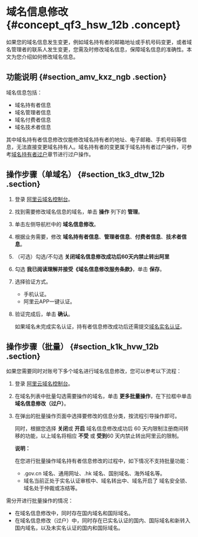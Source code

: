 # 域名信息修改 {#concept_qf3_hsw_12b .concept}

如果您的域名信息发生变更，例如域名持有者的邮箱地址或手机号码变更，或者域名管理者的联系人发生变更，您需及时修改域名信息，保障域名信息的准确性。本文为您介绍如何修改域名信息。

## 功能说明 {#section_amv_kxz_ngb .section}

域名信息包括：

-   域名持有者信息
-   域名管理者信息
-   域名付费者信息
-   域名技术者信息

其中域名持有者信息修改仅能修改域名持有者的地址、电子邮箱、手机号码等信息，无法直接变更域名持有人。域名持有者的变更属于域名持有者过户操作，可参考[域名持有者过户](cn.zh-CN/域名管理/域名管理方式.md#)章节进行过户操作。

## 操作步骤（单域名） {#section_tk3_dtw_12b .section}

1.  登录 [阿里云域名控制台](https://dc.console.aliyun.com)。
2.  找到需要修改域名信息的域名，单击 **操作** 列下的 **管理**。
3.  单击左侧导航栏中的 **域名信息修改**。
4.  根据业务需要，修改 **域名持有者信息**、**管理者信息**、**付费者信息**、**技术者信息**。
5.  （可选）勾选/不勾选 **关闭域名信息修改成功后60天内禁止转出阿里**
6.  勾选 **我已阅读理解并接受《域名信息修改服务条款》**，单击 **保存**。
7.  选择验证方式。
    -   手机认证。
    -   阿里云APP一键认证。
8.  验证完成后，单击 **确认**。

    如果域名未完成实名认证，持有者信息修改成功后还需提交[域名实名认证](../../../../../cn.zh-CN/域名实名认证/域名实名认证概述.md#)。


## 操作步骤（批量） {#section_k1k_hvw_12b .section}

如果您需要同时对账号下多个域名进行域名信息修改，您可以参考以下流程：

1.  登录 [阿里云域名控制台](https://netcn.console.aliyun.com/core/domain/list)。
2.  在域名列表中批量勾选需要操作的域名，单击 **更多批量操作**，在下拉框中单击**域名信息修改（过户）**。
3.  在弹出的批量操作页面中选择要修改的信息分类，按流程引导操作即可。

    同时，根据您选择 **关闭**或 **开启** 域名信息修改成功后 60 天内限制注册商间转移的功能，以上域名将相应 **不受** 或 **受到**60 天内禁止转出阿里云的限制。

    **说明：** 

    在您进行批量操作域名持有者信息修改的过程中，如下情况不支持批量功能：

    -   .gov.cn 域名、通用网址、.hk 域名、国别域名、海外域名等。
    -   域名当前正处于实名认证审核中、域名转出中、域名开启了 域名安全锁、域名处于仲裁或冻结等。

需分开进行批量操作的情况：

-   在域名信息修改中，同时存在国内域名和国际域名。
-   在域名信息修改（过户）中，同时存在已实名认证的国内、国际域名和新转入国内域名，以及未实名认证的国内和国际域名。

